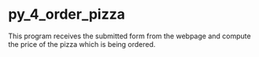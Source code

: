 # py_4_order_pizza
This program receives the submitted form from the webpage and compute the price of the pizza which is being ordered.
